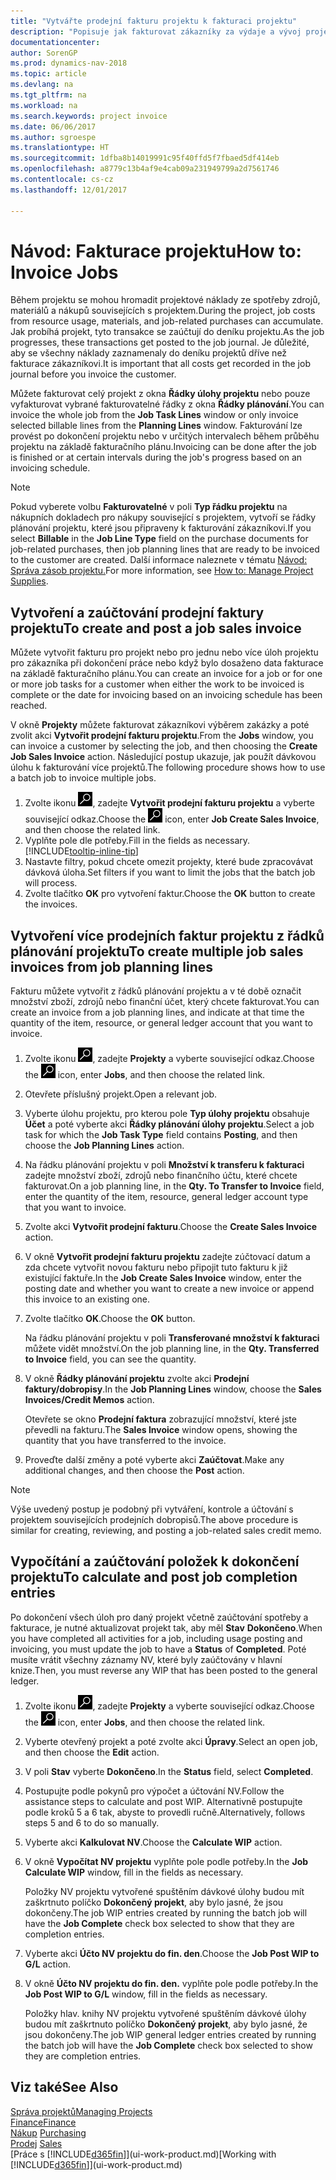 ```yaml
---
title: "Vytvářte prodejní fakturu projektu k fakturaci projektu"
description: "Popisuje jak fakturovat zákazníky za výdaje a vývoj projektu."
documentationcenter: 
author: SorenGP
ms.prod: dynamics-nav-2018
ms.topic: article
ms.devlang: na
ms.tgt_pltfrm: na
ms.workload: na
ms.search.keywords: project invoice
ms.date: 06/06/2017
ms.author: sgroespe
ms.translationtype: HT
ms.sourcegitcommit: 1dfba8b14019991c95f40ffd5f7fbaed5df414eb
ms.openlocfilehash: a8779c13b4af9e4cab09a231949799a2d7561746
ms.contentlocale: cs-cz
ms.lasthandoff: 12/01/2017

---
```

# <a name="how-to-invoice-jobs"></a><span data-ttu-id="142bf-103">Návod: Fakturace projektu</span><span class="sxs-lookup"><span data-stu-id="142bf-103">How to: Invoice Jobs</span></span>
<span data-ttu-id="142bf-104">Během projektu se mohou hromadit projektové náklady ze spotřeby zdrojů, materiálů a nákupů souvisejících s projektem.</span><span class="sxs-lookup"><span data-stu-id="142bf-104">During the project, job costs from resource usage, materials, and job-related purchases can accumulate.</span></span> <span data-ttu-id="142bf-105">Jak probíhá projekt, tyto transakce se zaúčtují do deníku projektu.</span><span class="sxs-lookup"><span data-stu-id="142bf-105">As the job progresses, these transactions get posted to the job journal.</span></span> <span data-ttu-id="142bf-106">Je důležité, aby se všechny náklady zaznamenaly do deníku projektů dříve než fakturace zákazníkovi.</span><span class="sxs-lookup"><span data-stu-id="142bf-106">It is important that all costs get recorded in the job journal before you invoice the customer.</span></span>

<span data-ttu-id="142bf-107">Můžete fakturovat celý projekt z okna **Řádky úlohy projektu** nebo pouze vyfakturovat vybrané fakturovatelné řádky z okna **Řádky plánování**.</span><span class="sxs-lookup"><span data-stu-id="142bf-107">You can invoice the whole job from the **Job Task Lines** window or only invoice selected billable lines from the **Planning Lines** window.</span></span> <span data-ttu-id="142bf-108">Fakturování lze provést po dokončení projektu nebo v určitých intervalech během průběhu projektu na základě fakturačního plánu.</span><span class="sxs-lookup"><span data-stu-id="142bf-108">Invoicing can be done after the job is finished or at certain intervals during the job's progress based on an invoicing schedule.</span></span>

> [!NOTE]  
>   <span data-ttu-id="142bf-109">Pokud vyberete volbu **Fakturovatelné** v poli **Typ řádku projektu** na nákupních dokladech pro nákupy související s projektem, vytvoří se řádky plánování projektu, které jsou připraveny k fakturování zákazníkovi.</span><span class="sxs-lookup"><span data-stu-id="142bf-109">If you select **Billable** in the **Job Line Type** field on the purchase documents for job-related purchases, then job planning lines that are ready to be invoiced to the customer are created.</span></span> <span data-ttu-id="142bf-110">Další informace naleznete v tématu [Návod: Správa zásob projektu.](projects-how-manage-project-supplies.md)</span><span class="sxs-lookup"><span data-stu-id="142bf-110">For more information, see [How to: Manage Project Supplies](projects-how-manage-project-supplies.md).</span></span>

## <a name="to-create-and-post-a-job-sales-invoice"></a><span data-ttu-id="142bf-111">Vytvoření a zaúčtování prodejní faktury projektu</span><span class="sxs-lookup"><span data-stu-id="142bf-111">To create and post a job sales invoice</span></span>
<span data-ttu-id="142bf-112">Můžete vytvořit fakturu pro projekt nebo pro jednu nebo více úloh projektu pro zákazníka při dokončení práce nebo když bylo dosaženo data fakturace na základě fakturačního plánu.</span><span class="sxs-lookup"><span data-stu-id="142bf-112">You can create an invoice for a job or for one or more job tasks for a customer when either the work to be invoiced is complete or the date for invoicing based on an invoicing schedule has been reached.</span></span>

<span data-ttu-id="142bf-113">V okně **Projekty** můžete fakturovat zákazníkovi výběrem zakázky a poté zvolit akci **Vytvořit prodejní fakturu projektu**.</span><span class="sxs-lookup"><span data-stu-id="142bf-113">From the **Jobs** window, you can invoice a customer by selecting the job, and then choosing the **Create Job Sales Invoice** action.</span></span> <span data-ttu-id="142bf-114">Následující postup ukazuje, jak použít dávkovou úlohu k fakturování více projektů.</span><span class="sxs-lookup"><span data-stu-id="142bf-114">The following procedure shows how to use a batch job to invoice multiple jobs.</span></span>  

1. <span data-ttu-id="142bf-115">Zvolte ikonu ![Vyhledat stránku nebo sestavu](media/ui-search/search_small.png "Ikona Vyhledat stránku nebo sestavu"), zadejte **Vytvořit prodejní fakturu projektu** a vyberte související odkaz.</span><span class="sxs-lookup"><span data-stu-id="142bf-115">Choose the ![Search for Page or Report](media/ui-search/search_small.png "Search for Page or Report icon") icon, enter **Job Create Sales Invoice**, and then choose the related link.</span></span>  
2. <span data-ttu-id="142bf-116">Vyplňte pole dle potřeby.</span><span class="sxs-lookup"><span data-stu-id="142bf-116">Fill in the fields as necessary.</span></span> [!INCLUDE[tooltip-inline-tip](includes/tooltip-inline-tip_md.md)]
3. <span data-ttu-id="142bf-117">Nastavte filtry, pokud chcete omezit projekty, které bude zpracovávat dávková úloha.</span><span class="sxs-lookup"><span data-stu-id="142bf-117">Set filters if you want to limit the jobs that the batch job will process.</span></span>
4. <span data-ttu-id="142bf-118">Zvolte tlačítko **OK** pro vytvoření faktur.</span><span class="sxs-lookup"><span data-stu-id="142bf-118">Choose the **OK** button to create the invoices.</span></span>  

## <a name="to-create-multiple-job-sales-invoices-from-job-planning-lines"></a><span data-ttu-id="142bf-119">Vytvoření více prodejních faktur projektu z řádků plánování projektu</span><span class="sxs-lookup"><span data-stu-id="142bf-119">To create multiple job sales invoices from job planning lines</span></span>
<span data-ttu-id="142bf-120">Fakturu můžete vytvořit z řádků plánování projektu a v té době označit množství zboží, zdrojů nebo finanční účet, který chcete fakturovat.</span><span class="sxs-lookup"><span data-stu-id="142bf-120">You can create an invoice from a job planning lines, and indicate at that time the quantity of the item, resource, or general ledger account that you want to invoice.</span></span>

1. <span data-ttu-id="142bf-121">Zvolte ikonu ![Vyhledat stránku nebo sestavu](media/ui-search/search_small.png "Ikona Vyhledat stránku nebo sestavu"), zadejte **Projekty** a vyberte související odkaz.</span><span class="sxs-lookup"><span data-stu-id="142bf-121">Choose the ![Search for Page or Report](media/ui-search/search_small.png "Search for Page or Report icon") icon, enter **Jobs**, and then choose the related link.</span></span>
2. <span data-ttu-id="142bf-122">Otevřete příslušný projekt.</span><span class="sxs-lookup"><span data-stu-id="142bf-122">Open a relevant job.</span></span>
3. <span data-ttu-id="142bf-123">Vyberte úlohu projektu, pro kterou pole **Typ úlohy projektu** obsahuje **Účet** a poté vyberte akci **Řádky plánování úlohy projektu**.</span><span class="sxs-lookup"><span data-stu-id="142bf-123">Select a job task for which the **Job Task Type** field contains **Posting**, and then choose the **Job Planning Lines** action.</span></span>  
4. <span data-ttu-id="142bf-124">Na řádku plánování projektu v poli **Množství k transferu k fakturaci** zadejte množství zboží, zdrojů nebo finančního účtu, které chcete fakturovat.</span><span class="sxs-lookup"><span data-stu-id="142bf-124">On a job planning line, in the **Qty. To Transfer to Invoice** field, enter the quantity of the item, resource, general ledger account type that you want to invoice.</span></span>  
5. <span data-ttu-id="142bf-125">Zvolte akci **Vytvořit prodejní fakturu**.</span><span class="sxs-lookup"><span data-stu-id="142bf-125">Choose the **Create Sales Invoice** action.</span></span>
6. <span data-ttu-id="142bf-126">V okně **Vytvořit prodejní fakturu projektu** zadejte zúčtovací datum a zda chcete vytvořit novou fakturu nebo připojit tuto fakturu k již existující faktuře.</span><span class="sxs-lookup"><span data-stu-id="142bf-126">In the **Job Create Sales Invoice** window, enter the posting date and whether you want to create a new invoice or append this invoice to an existing one.</span></span>
7. <span data-ttu-id="142bf-127">Zvolte tlačítko **OK**.</span><span class="sxs-lookup"><span data-stu-id="142bf-127">Choose the **OK** button.</span></span>  

    <span data-ttu-id="142bf-128">Na řádku plánování projektu v poli **Transferované množství k fakturaci** můžete vidět množství.</span><span class="sxs-lookup"><span data-stu-id="142bf-128">On the job planning line, in the **Qty. Transferred to Invoice** field, you can see the quantity.</span></span>
8. <span data-ttu-id="142bf-129">V okně **Řádky plánování projektu** zvolte akci **Prodejní faktury/dobropisy**.</span><span class="sxs-lookup"><span data-stu-id="142bf-129">In the **Job Planning Lines** window, choose the **Sales Invoices/Credit Memos** action.</span></span>

    <span data-ttu-id="142bf-130">Otevřete se okno **Prodejní faktura** zobrazující množství, které jste převedli na fakturu.</span><span class="sxs-lookup"><span data-stu-id="142bf-130">The **Sales Invoice** window opens, showing the quantity that you have transferred to the invoice.</span></span>  
9. <span data-ttu-id="142bf-131">Proveďte další změny a poté vyberte akci **Zaúčtovat**.</span><span class="sxs-lookup"><span data-stu-id="142bf-131">Make any additional changes, and then choose the **Post** action.</span></span>

> [!NOTE]  
>   <span data-ttu-id="142bf-132">Výše uvedený postup je podobný při vytváření, kontrole a účtování s projektem souvisejících prodejních dobropisů.</span><span class="sxs-lookup"><span data-stu-id="142bf-132">The above procedure is similar for creating, reviewing, and posting a job-related sales credit memo.</span></span>

## <a name="to-calculate-and-post-job-completion-entries"></a><span data-ttu-id="142bf-133">Vypočítání a zaúčtování položek k dokončení projektu</span><span class="sxs-lookup"><span data-stu-id="142bf-133">To calculate and post job completion entries</span></span>
<span data-ttu-id="142bf-134">Po dokončení všech úloh pro daný projekt včetně zaúčtování spotřeby a fakturace, je nutné aktualizovat projekt tak, aby měl **Stav** **Dokončeno**.</span><span class="sxs-lookup"><span data-stu-id="142bf-134">When you have completed all activities for a job, including usage posting and invoicing, you must update the job to have a **Status** of **Completed**.</span></span> <span data-ttu-id="142bf-135">Poté musíte vrátit všechny záznamy NV, které byly zaúčtovány v hlavní knize.</span><span class="sxs-lookup"><span data-stu-id="142bf-135">Then, you must reverse any WIP that has been posted to the general ledger.</span></span>

1. <span data-ttu-id="142bf-136">Zvolte ikonu ![Vyhledat stránku nebo sestavu](media/ui-search/search_small.png "Ikona Vyhledat stránku nebo sestavu"), zadejte **Projekty** a vyberte související odkaz.</span><span class="sxs-lookup"><span data-stu-id="142bf-136">Choose the ![Search for Page or Report](media/ui-search/search_small.png "Search for Page or Report icon") icon, enter **Jobs**, and then choose the related link.</span></span>  
2. <span data-ttu-id="142bf-137">Vyberte otevřený projekt a poté zvolte akci **Úpravy**.</span><span class="sxs-lookup"><span data-stu-id="142bf-137">Select an open job, and then choose the **Edit** action.</span></span>
3. <span data-ttu-id="142bf-138">V poli **Stav** vyberte **Dokončeno**.</span><span class="sxs-lookup"><span data-stu-id="142bf-138">In the **Status** field, select **Completed**.</span></span>
4. <span data-ttu-id="142bf-139">Postupujte podle pokynů pro výpočet a účtování NV.</span><span class="sxs-lookup"><span data-stu-id="142bf-139">Follow the assistance steps to calculate and post WIP.</span></span> <span data-ttu-id="142bf-140">Alternativně postupujte podle kroků 5 a 6 tak, abyste to provedli ručně.</span><span class="sxs-lookup"><span data-stu-id="142bf-140">Alternatively, follows steps 5 and 6 to do so manually.</span></span>  
5. <span data-ttu-id="142bf-141">Vyberte akci **Kalkulovat NV**.</span><span class="sxs-lookup"><span data-stu-id="142bf-141">Choose the **Calculate WIP** action.</span></span>
6. <span data-ttu-id="142bf-142">V okně **Vypočítat NV projektu** vyplňte pole podle potřeby.</span><span class="sxs-lookup"><span data-stu-id="142bf-142">In the **Job Calculate WIP** window, fill in the fields as necessary.</span></span>  

     <span data-ttu-id="142bf-143">Položky NV projektu vytvořené spuštěním dávkové úlohy budou mít zaškrtnuto políčko **Dokončený projekt**, aby bylo jasné, že jsou dokončeny.</span><span class="sxs-lookup"><span data-stu-id="142bf-143">The job WIP entries created by running the batch job will have the **Job Complete** check box selected to show that they are completion entries.</span></span>  
7. <span data-ttu-id="142bf-144">Vyberte akci **Účto NV projektu do fin. den**.</span><span class="sxs-lookup"><span data-stu-id="142bf-144">Choose the **Job Post WIP to G/L** action.</span></span>
8. <span data-ttu-id="142bf-145">V okně **Účto NV projektu do fin. den.** vyplňte pole podle potřeby.</span><span class="sxs-lookup"><span data-stu-id="142bf-145">In the **Job Post WIP to G/L** window, fill in the fields as necessary.</span></span>  

     <span data-ttu-id="142bf-146">Položky hlav. knihy NV projektu vytvořené spuštěním dávkové úlohy budou mít zaškrtnuto políčko **Dokončený projekt**, aby bylo jasné, že jsou dokončeny.</span><span class="sxs-lookup"><span data-stu-id="142bf-146">The job WIP general ledger entries created by running the batch job will have the **Job Complete** check box selected to show they are completion entries.</span></span>

## <a name="see-also"></a><span data-ttu-id="142bf-147">Viz také</span><span class="sxs-lookup"><span data-stu-id="142bf-147">See Also</span></span>
[<span data-ttu-id="142bf-148">Správa projektů</span><span class="sxs-lookup"><span data-stu-id="142bf-148">Managing Projects</span></span>](projects-manage-projects.md)  
[<span data-ttu-id="142bf-149">Finance</span><span class="sxs-lookup"><span data-stu-id="142bf-149">Finance</span></span>](finance.md)  
<span data-ttu-id="142bf-150">[Nákup](purchasing-manage-purchasing.md)       </span><span class="sxs-lookup"><span data-stu-id="142bf-150">[Purchasing](purchasing-manage-purchasing.md)       </span></span>  
<span data-ttu-id="142bf-151">[Prodej](sales-manage-sales.md)    </span><span class="sxs-lookup"><span data-stu-id="142bf-151">[Sales](sales-manage-sales.md)    </span></span>  
<span data-ttu-id="142bf-152">[Práce s [!INCLUDE[d365fin](includes/d365fin_md.md)]](ui-work-product.md)</span><span class="sxs-lookup"><span data-stu-id="142bf-152">[Working with [!INCLUDE[d365fin](includes/d365fin_md.md)]](ui-work-product.md)</span></span>  

